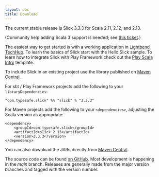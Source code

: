 ```yaml
---
layout: doc
title: Download
---
```


The current stable release is Slick 3.3.3 for Scala 2.11, 2.12, and 2.13.

(Community help adding Scala 3 support is needed; see
[this ticket](https://github.com/slick/slick/issues/2177).)

The easiest way to get started is with a working application in [Lightbend TechHub](https://developer.lightbend.com/start/?group=slick). To learn the basics of Slick start with the Hello Slick sample. To learn how to integrate Slick with Play Framework check out the [Play Scala Intro](https://developer.lightbend.com/start/?group=slick&project=play-scala-slick-example) template.

To include Slick in an existing project use the library published on 
[Maven Central](http://search.maven.org/#search|ga|1|g%3A%22com.typesafe.slick%22).   

For sbt / Play Framework projects add the following to your `libraryDependencies`:

    "com.typesafe.slick" %% "slick" % "3.3.3"

For Maven projects add the following to your `<dependencies>`, adjusting the Scala version as appropriate:

    <dependency>
        <groupId>com.typesafe.slick</groupId>
        <artifactId>slick_2.13</artifactId>
        <version>3.3.3</version>
    </dependency>

You can also download the JARs directly from
[Maven Central](http://search.maven.org/#search|ga|1|g%3A%22com.typesafe.slick%22).

The source code can be found [on GitHub](http://github.com/slick/slick).
Most development is happening in the *main* branch. Releases are generally made
from the major version branches and tagged with the version number.
